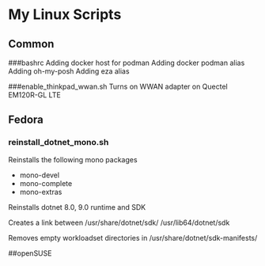 # My Linux Scripts

## Common

###bashrc
Adding docker host for podman
Adding docker podman alias
Adding oh-my-posh
Adding eza alias

###enable_thinkpad_wwan.sh
Turns on WWAN adapter on Quectel EM120R-GL LTE

## Fedora

### reinstall_dotnet_mono.sh

Reinstalls the following mono packages
* mono-devel
* mono-complete
* mono-extras

Reinstalls dotnet 8.0, 9.0 runtime and SDK

Creates a link between /usr/share/dotnet/sdk/ /usr/lib64/dotnet/sdk

Removes empty workloadset directories in /usr/share/dotnet/sdk-manifests/

##openSUSE
